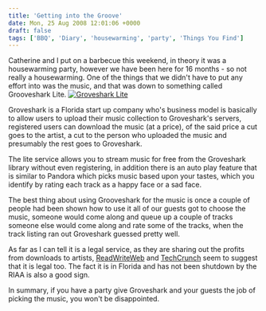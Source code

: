 ```yaml
---
title: 'Getting into the Groove'
date: Mon, 25 Aug 2008 12:01:06 +0000
draft: false
tags: ['BBQ', 'Diary', 'housewarming', 'party', 'Things You Find']
---
```


Catherine and I put on a barbecue this weekend, in theory it was a housewarming party, however we have been here for 16 months - so not really a housewarming. One of the things that we didn't have to put any effort into was the music, and that was down to something called Grooveshark Lite. [![](/uploads/2008/08/groovesharklite-300x248.png "Groveshark Lite")](/uploads/2008/08/groovesharklite.png)

Groveshark is a Florida start up company who's business model is basically to allow users to upload their music collection to Groveshark's servers, registered users can download the music (at a price), of the said price a cut goes to the artist, a cut to the person who uploaded the music and presumably the rest goes to Groveshark.

The lite service allows you to stream music for free from the Groveshark library without even registering, in addition there is an auto play feature that is similar to Pandora which picks music based upon your tastes, which you identify by rating each track as a happy face or a sad face.

The best thing about using Grooveshark for the music is once a couple of people had been shown how to use it all of our guests got to choose the music, someone would come along and queue up a couple of tracks someone else would come along and rate some of the tracks, when the track listing ran out Groveshark guessed pretty well.

As far as I can tell it is a legal service, as they are sharing out the profits from downloads to artists, [ReadWriteWeb](https://web.archive.org/web/20080906023517/http://www.readwriteweb.com/archives/grooveshark_lite_streaming_music.php) and [TechCrunch](http://www.techcrunch.com/2008/04/15/grooveshark-launches-web-media-player/) seem to suggest that it is legal too. The fact it is in Florida and has not been shutdown by the RIAA is also a good sign.

In summary, if you have a party give Groveshark and your guests the job of picking the music, you won't be disappointed.